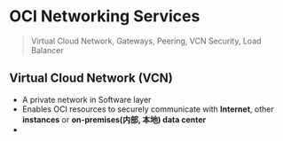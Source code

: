 
# OCI Networking Services


> Virtual Cloud Network, Gateways, Peering, VCN Security, Load Balancer

## Virtual Cloud Network (VCN)

- A private network in Software layer
- Enables OCI resources to securely communicate with **Internet**, other **instances** or **on-premises(内部, 本地) data center**
- 

<!--stackedit_data:
eyJoaXN0b3J5IjpbLTE0NzEzMTczNTUsNDMwNDg1NjkxXX0=
-->